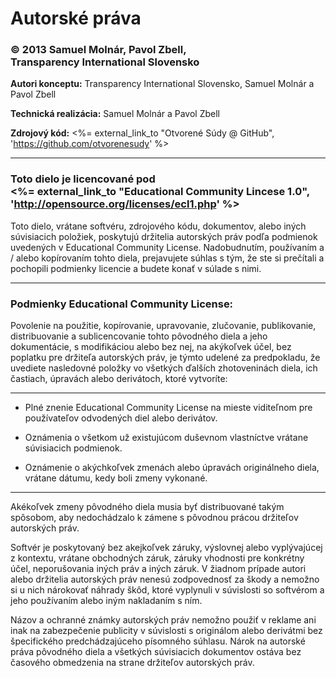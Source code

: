 # Autorské práva

### &copy; 2013 Samuel Molnár, Pavol Zbell,<br/>Transparency International Slovensko  
 
__Autori konceptu:__ Transparency International Slovensko, Samuel Molnár a Pavol Zbell

__Technická realizácia:__ Samuel Molnár a Pavol Zbell

__Zdrojový kód:__ <%= external_link_to "Otvorené Súdy @ GitHub", 'https://github.com/otvorenesudy' %>

<hr/>

### Toto dielo je licencované pod<br/><%= external_link_to "Educational Community Lincese 1.0", 'http://opensource.org/licenses/ecl1.php' %>
 
Toto dielo, vrátane softvéru, zdrojového kódu, dokumentov, alebo iných
súvisiacich položiek, poskytujú držitelia autorských práv podľa podmienok
uvedených v Educational Community License. Nadobudnutím, používaním a / alebo
kopírovaním tohto diela, prejavujete súhlas s tým, že ste si prečítali a
pochopili podmienky licencie a budete konať v súlade s nimi. 
 
<hr/>

### Podmienky Educational Community License: 
 
Povolenie na použitie, kopírovanie, upravovanie, zlučovanie, publikovanie,
distribuovanie a sublicencovanie tohto pôvodného diela a jeho dokumentácie,
s modifikáciou alebo bez nej, na akýkoľvek účel, bez poplatku pre držiteľa
autorských práv, je týmto udelené za predpokladu, že uvediete nasledovné
položky vo všetkých ďalších zhotoveninách diela, ich častiach, úpravách
alebo derivátoch, ktoré vytvoríte: 

<hr/>

- Plné znenie Educational Community License na mieste viditeľnom pre
  používateľov odvodených diel alebo derivátov. 
 
- Oznámenia o všetkom už existujúcom duševnom vlastníctve vrátane súvisiacich
  podmienok. 
 
- Oznámenie o akýchkoľvek zmenách alebo úpravách originálneho diela, vrátane
  dátumu, kedy boli zmeny vykonané. 

<hr/>

Akékoľvek zmeny pôvodného diela musia byť distribuované takým spôsobom, 
aby nedochádzalo k zámene s pôvodnou prácou držiteľov autorských práv. 
 
Softvér je poskytovaný bez akejkoľvek záruky, výslovnej alebo vyplývajúcej
z kontextu, vrátane obchodných záruk, záruky vhodnosti pre konkrétny účel,
neporušovania iných práv a iných záruk. V žiadnom prípade autori alebo
držitelia autorských práv nenesú zodpovednosť za škody a nemožno si u nich
nárokovať náhrady škôd, ktoré vyplynuli v súvislosti so softvérom a jeho
používaním alebo iným nakladaním s ním. 
 
Názov a ochranné známky autorských práv nemožno použiť v reklame ani inak
na zabezpečenie publicity v súvislosti s originálom alebo derivátmi bez
špecifického predchádzajúceho písomného súhlasu. Nárok na autorské práva
pôvodného diela a všetkých súvisiacich dokumentov ostáva bez časového
obmedzenia na strane držiteľov autorských práv.
